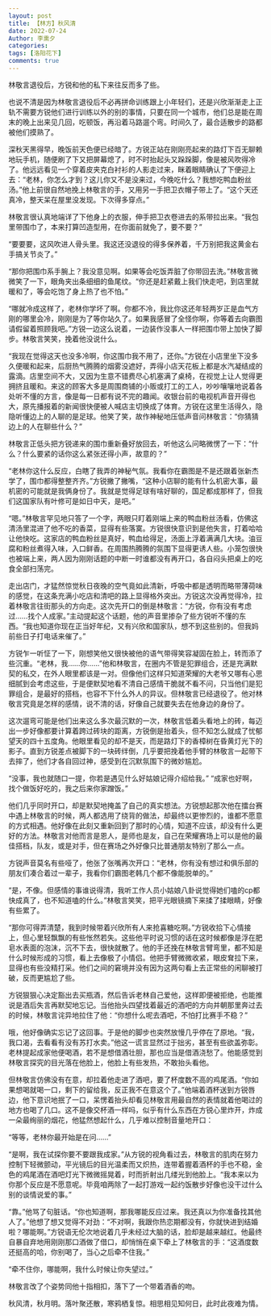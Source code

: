 ```yaml
---
layout: post
title: 【林方】秋风清
date: 2022-07-24
Author: 李熏夕
categories: 
tags: [洛阳花下]
comments: true
--- 
```

林敬言退役后，方锐和他的私下来往反而多了些。

也说不清是因为林敬言退役后不必再拼命训练跟上小年轻们，还是兴欣渐渐走上正轨不需要方锐他们进行训练以外的别的事情，只要在同一个城市，他们总是能在周末的晚上出来见几回，吃顿饭，再沿着马路遛个弯。时间久了，最合适散步的路都被他们摸熟了。

深秋天黑得早，晚饭前天色便已经暗了。方锐正站在刚刚亮起来的路灯下百无聊赖地玩手机，随便刷了下又把屏幕熄了，时不时抬起头又跺跺脚，像是被风吹得冷了。他远远看见一个穿着皮夹克白衬衫的人影走过来，眯着眼睛确认了下便迎上去：“老林，你怎么才到？这儿你又不是没来过，今晚吃什么？我想吃鸭血粉丝汤。”他上前很自然地挽上林敬言的手，又用另一手把卫衣帽子带上了。“这个天还真冷，整天呆在屋里没发现。下次得多穿点。”

林敬言很认真地端详了下他身上的衣服，伸手把卫衣卷进去的系带拉出来。“我包里带围巾了，本来打算凹造型用，在你面前就免了，要不要？”

“要要要，这风吹进人骨头里。我这还没退役的得多保养着，千万别把我这黄金右手搞关节炎了。”

“那你把围巾系手腕上？我没意见啊。如果等会吃饭弄脏了你带回去洗。”林敬言微微笑了一下，眼角夹出条细细的鱼尾纹。“你还是赶紧戴上我们快走吧，到店里就暖和了，等会吃饱了身上热了也不怕。”

“哪就冷成这样了，老林你学坏了啊。你都不冷，我比你这还年轻两岁正是血气方刚的哪里会冷，刚刚是为了等你站久了。如果我感冒了全怪你啊，你等着去向霸图请假留着照顾我吧。”方锐一边这么说着，一边装作没事人一样把围巾带上加快了脚步。林敬言笑笑，挽着他没说什么。


“我现在觉得这天也没多冷啊，你这围巾我不用了，还你。”方锐在小店里坐下没多久便暖和起来，后厨热气腾腾的烟雾没遮好，弄得小店天花板上都是水汽凝结成的露滴。店里空间不大，又因为生意不错费尽心机塞满了桌椅，在视觉上让人觉得更拥挤且暖和。来这的顾客大多是周围商铺的小贩或打工的工人，吵吵嚷嚷地说着各处听不懂的方言，像是每一日都有说不完的趣闻。收银台前的电视机声音开得也大，原先播报着的新闻很快便被人喊店主切换成了体育。方锐在这里生活得久，隐隐听懂边上的人聊的是足球。他笑了笑，故作神秘地压低声音问林敬言：“你猜猜边上的人在聊些什么？”

林敬言正低头把方锐递来的围巾重新叠好放回去，听他这么问略微愣了一下：“什么？什么要紧的话你这么紧张还得小声，故意的？”

“老林你这什么反应，白瞎了我弄的神秘气氛。我看你在霸图是不是还跟着张新杰学了，围巾都得整整齐齐。”方锐撇了撇嘴，“这种小店聊的能有什么机密大事，最机密的可能就是我俩身份了。我就是觉得足球有啥好聊的，国足都成那样了，但我们这国家队有叶修可是如日中天，是吧。”

“嗯。”林敬言罕见地只答了一个字，两眼只盯着刚端上来的鸭血粉丝汤看，仿佛这清汤里混进了他不吃的香菜，显得有些落寞。方锐很快意识到是他失言，打着哈哈让他快吃。这家店的鸭血粉丝是真好，鸭血给得足，汤面上浮着满满几大块。油豆腐和粉丝煮得入味，入口鲜香。在周围热腾腾的氛围下显得更诱人些。小笼包很快也被端上来，两人因为刚刚话题的中断一时谁都没有再开口，各自闷头把桌上的吃食全部扫荡完。

走出店门，才猛然惊觉秋日夜晚的空气竟如此清新，呼吸中都是透明而略带薄荷味的感觉，在这条充满小吃店和清吧的路上显得格外突出。方锐这次没再觉得冷，拉着林敬言往街那头的方向走。这次先开口的倒是林敬言：“方锐，你有没有考虑过……找个人成家。”主动提起这个话题，他的声音里掺杂了些方锐听不懂的东西。“我也知道你现在正当好年纪，又有兴欣和国家队，想不到这些别的。但我妈前些日子打电话来催了。”

方锐乍一听怔了一下，刚想笑他又很快被他的语气带得笑容凝固在脸上，转而添了些沉重。“老林，我……你……”他和林敬言，在圈内不管是犯罪组合，还是充满默契的私交，在外人眼里都该是一对。但像他们这样只知道荣耀的大老爷又哪有心思细腻到会考虑这些，于是便默契地看不清自己感情干脆就不看不问，只当他们是犯罪组合，是最好的搭档，也容不下什么外人的异议。但林敬言已经退役了。他对林敬言究竟是怎样的感情，说不清的话，好像自己就要失去在他身边的身份了。

这次遛弯可能是他们出来这么多次最沉默的一次，林敬言低着头看地上的砖，每迈出一步好像都要计算着跨过砖块的距离，方锐倒是抬着头，但不知怎么就成了忧郁望天的四十五度角。他眼里看见的却不是天，而是路灯下的香樟树在昏黄灯光下的影子。直到方锐差点被脚下的一块砖绊倒，几乎要把挽着他手臂的林敬言一起带下去摔了，他们才各自回过神，感受到在沉默氛围下的微妙尴尬。

“没事，我也就随口一提，你若是遇见什么好姑娘记得介绍给我。”
“成家也好啊，找个做饭好吃的，我之后来你家蹭饭。”

他们几乎同时开口，却是默契地掩盖了自己的真实想法。方锐想起那次他在擂台赛中遇上林敬言的时候，两人都选用了绕背的做法，却最终以更惨烈的，谁都不愿意的方式相遇。他好像在此刻又重新回到了那时的心情，知道不应该，却没有什么更好的方法。林敬言对他而言是恩人，是师也是友，自己在荣耀赛场上可以是他的最佳搭档，队友，或是对手，但在赛场之外好像只比普通朋友特别了那么一点。

方锐声音莫名有些哑了，他张了张嘴再次开口：“老林，你有没有想过和俱乐部的朋友们凑合着过一辈子，我看你们霸图老韩几个都不像能脱单的。”

“是，不像。但感情的事谁说得清，我听工作人员小姑娘八卦说觉得她们嗑的cp都快成真了，也不知道嗑的什么。”林敬言笑笑，把平光眼镜摘下来揉了揉眼睛，好像有些累了。

“那你可得弄清楚，我到时候带着兴欣所有人来抢喜糖吃啊。”方锐收拾下心情接上，但心里轻飘飘的有些怅然若失。这些他平时说习惯的话在这时候都像是浮在肥皂水表面的泡沫，沉不下去，很快就散了。他的手还挽在林敬言臂弯里，都不知是什么时候形成的习惯，看上去像极了小情侣。他把手臂微微收紧，眼皮耷拉下来，显得也有些没精打采。他们之间的窘境并没有因为这两句看上去正常些的闲聊被打破，反而更尴尬了些。

方锐狠狠心决定豁出去买瓶酒，然后告诉老林自己爱他，这样即便被拒绝，也能推说是酒后失言再默契地忘记。当他抬头四望找着最近的酒吧的方向并朝那里奔过去的时候，林敬言诧异地拉住了他：“你想什么呢去酒吧，不怕打比赛手不稳？”

哦，他好像确实忘记了这回事。于是他的脚步也突然放慢几乎停在了原地。“我，我口渴，去看看有没有苏打水卖。”他这一谎言显然过于拙劣，甚至有些欲盖弥彰。老林提起成家他便喝酒，若不是想借酒壮胆，那也应当是借酒浇愁了。他能感觉到林敬言探究的目光落在他脸上，他脸上有些发热，不敢抬头看他。

但林敬言仿佛没有在意，却拉着他走进了酒吧，要了杯度数不高的鸡尾酒。“你如果想喝就喝一口，剩下的留给我，反正我不在意这个了。”他端着酒杯送到方锐唇边，他下意识地抿了一口，呆愣着抬头却看见林敬言用最自然的表情就着他喝过的地方也喝了几口。这不是像交杯酒一样吗，似乎有什么东西在方锐心里炸开，炸成一朵最绚丽的烟花，他猛然想起什么，几乎难以控制音量地开口：

“等等，老林你最开始是在问……”

“是啊，我在试探你要不要跟我成家。”从方锐的视角看过去，林敬言的肌肉在努力控制下轻微颤动，平光镜后的目光温柔而又炽热，连带着握着酒杯的手也不稳，金色的鸡尾酒在酒吧灯光下微微摇晃着，时而折射出几缕光到他脸上。“我本来以为你那个反应是不愿意呢。毕竟咱两除了一起打游戏一起约饭散步好像也没干过什么别的谈情说爱的事。”

“靠。”他骂了句脏话。“你也知道啊，那我哪能反应过来。我还真以为你准备找其他人了。”他想了想又觉得不对劲：“不对啊，我跟你热恋期都没有，你就快进到结婚啦？哪能啊。”方锐语无伦次地说着几乎未经过大脑的话，脸却是越来越红。他最终自暴自弃地用刚刚那口酒做了借口，却悄悄在桌下牵上了林敬言的手：“这酒度数还挺高的哈，你别喝了，当心之后牵不住我。”

“牵不住你，哪能啊，我什么时候让你失望过。”

林敬言改了个姿势同他十指相扣，落下了一个带着酒香的吻。

秋风清，秋月明。落叶聚还散，寒鸦栖复惊。相思相见知何日，此时此夜难为情。
